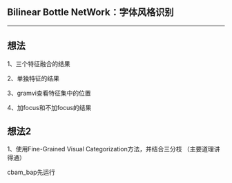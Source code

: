 ## Bilinear Bottle NetWork：字体风格识别
---

## 想法
1、三个特征融合的结果

2、单独特征的结果

3、gramvi查看特征集中的位置

4、加focus和不加focus的结果

## 想法2
1、使用Fine-Grained Visual Categorization方法，并结合三分枝
（主要道理讲得通）

cbam_bap先运行

